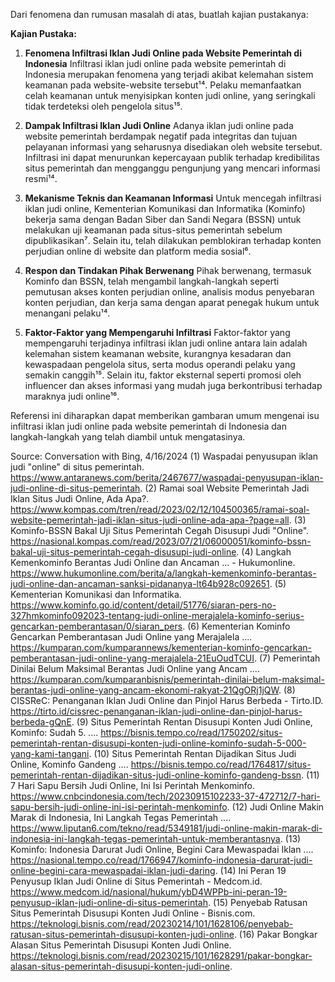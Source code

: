 
Dari fenomena dan rumusan masalah di atas, buatlah kajian pustakanya:

**Kajian Pustaka:**

1. **Fenomena Infiltrasi Iklan Judi Online pada Website Pemerintah di Indonesia**
   Infiltrasi iklan judi online pada website pemerintah di Indonesia merupakan fenomena yang terjadi akibat kelemahan sistem keamanan pada website-website tersebut¹⁴. Pelaku memanfaatkan celah keamanan untuk menyisipkan konten judi online, yang seringkali tidak terdeteksi oleh pengelola situs¹⁵.

2. **Dampak Infiltrasi Iklan Judi Online**
   Adanya iklan judi online pada website pemerintah berdampak negatif pada integritas dan tujuan pelayanan informasi yang seharusnya disediakan oleh website tersebut. Infiltrasi ini dapat menurunkan kepercayaan publik terhadap kredibilitas situs pemerintah dan mengganggu pengunjung yang mencari informasi resmi¹⁴.

3. **Mekanisme Teknis dan Keamanan Informasi**
   Untuk mencegah infiltrasi iklan judi online, Kementerian Komunikasi dan Informatika (Kominfo) bekerja sama dengan Badan Siber dan Sandi Negara (BSSN) untuk melakukan uji keamanan pada situs-situs pemerintah sebelum dipublikasikan⁷. Selain itu, telah dilakukan pemblokiran terhadap konten perjudian online di website dan platform media sosial⁶.

4. **Respon dan Tindakan Pihak Berwenang**
   Pihak berwenang, termasuk Kominfo dan BSSN, telah mengambil langkah-langkah seperti pemutusan akses konten perjudian online, analisis modus penyebaran konten perjudian, dan kerja sama dengan aparat penegak hukum untuk menangani pelaku¹⁴.

5. **Faktor-Faktor yang Mempengaruhi Infiltrasi**
   Faktor-faktor yang mempengaruhi terjadinya infiltrasi iklan judi online antara lain adalah kelemahan sistem keamanan website, kurangnya kesadaran dan kewaspadaan pengelola situs, serta modus operandi pelaku yang semakin canggih¹⁵. Selain itu, faktor eksternal seperti promosi oleh influencer dan akses informasi yang mudah juga berkontribusi terhadap maraknya judi online¹⁶.

Referensi ini diharapkan dapat memberikan gambaran umum mengenai isu infiltrasi iklan judi online pada website pemerintah di Indonesia dan langkah-langkah yang telah diambil untuk mengatasinya.

Source: Conversation with Bing, 4/16/2024
(1) Waspadai penyusupan iklan judi "online" di situs pemerintah. https://www.antaranews.com/berita/2467677/waspadai-penyusupan-iklan-judi-online-di-situs-pemerintah.
(2) Ramai soal Website Pemerintah Jadi Iklan Situs Judi Online, Ada Apa?. https://www.kompas.com/tren/read/2023/02/12/104500365/ramai-soal-website-pemerintah-jadi-iklan-situs-judi-online-ada-apa-?page=all.
(3) Kominfo-BSSN Bakal Uji Situs Pemerintah Cegah Disusupi Judi "Online". https://nasional.kompas.com/read/2023/07/21/06000051/kominfo-bssn-bakal-uji-situs-pemerintah-cegah-disusupi-judi-online.
(4) Langkah Kemenkominfo Berantas Judi Online dan Ancaman ... - Hukumonline. https://www.hukumonline.com/berita/a/langkah-kemenkominfo-berantas-judi-online-dan-ancaman-sanksi-pidananya-lt64b928c092651.
(5) Kementerian Komunikasi dan Informatika. https://www.kominfo.go.id/content/detail/51776/siaran-pers-no-327hmkominfo092023-tentang-judi-online-merajalela-kominfo-serius-gencarkan-pemberantasan/0/siaran_pers.
(6) Kementerian Kominfo Gencarkan Pemberantasan Judi Online yang Merajalela .... https://kumparan.com/kumparannews/kementerian-kominfo-gencarkan-pemberantasan-judi-online-yang-merajalela-21EuOudTCUI.
(7) Pemerintah Dinilai Belum Maksimal Berantas Judi Online yang Ancam .... https://kumparan.com/kumparanbisnis/pemerintah-dinilai-belum-maksimal-berantas-judi-online-yang-ancam-ekonomi-rakyat-21QgORj1jQW.
(8) CISSReC: Penanganan Iklan Judi Online dan Pinjol Harus Berbeda - Tirto.ID. https://tirto.id/cissrec-penanganan-iklan-judi-online-dan-pinjol-harus-berbeda-gQnE.
(9) Situs Pemerintah Rentan Disusupi Konten Judi Online, Kominfo: Sudah 5. .... https://bisnis.tempo.co/read/1750202/situs-pemerintah-rentan-disusupi-konten-judi-online-kominfo-sudah-5-000-yang-kami-tangani.
(10) Situs Pemerintah Rentan Dijadikan Situs Judi Online, Kominfo Gandeng .... https://bisnis.tempo.co/read/1764817/situs-pemerintah-rentan-dijadikan-situs-judi-online-kominfo-gandeng-bssn.
(11) 7 Hari Sapu Bersih Judi Online, Ini Isi Perintah Menkominfo. https://www.cnbcindonesia.com/tech/20230915102233-37-472712/7-hari-sapu-bersih-judi-online-ini-isi-perintah-menkominfo.
(12) Judi Online Makin Marak di Indonesia, Ini Langkah Tegas Pemerintah .... https://www.liputan6.com/tekno/read/5349181/judi-online-makin-marak-di-indonesia-ini-langkah-tegas-pemerintah-untuk-memberantasnya.
(13) Kominfo: Indonesia Darurat Judi Online, Begini Cara Mewaspadai Iklan .... https://nasional.tempo.co/read/1766947/kominfo-indonesia-darurat-judi-online-begini-cara-mewaspadai-iklan-judi-daring.
(14) Ini Peran 19 Penyusup Iklan Judi Online di Situs Pemerintah - Medcom.id. https://www.medcom.id/nasional/hukum/ybD4WPPb-ini-peran-19-penyusup-iklan-judi-online-di-situs-pemerintah.
(15) Penyebab Ratusan Situs Pemerintah Disusupi Konten Judi Online - Bisnis.com. https://teknologi.bisnis.com/read/20230214/101/1628106/penyebab-ratusan-situs-pemerintah-disusupi-konten-judi-online.
(16) Pakar Bongkar Alasan Situs Pemerintah Disusupi Konten Judi Online. https://teknologi.bisnis.com/read/20230215/101/1628291/pakar-bongkar-alasan-situs-pemerintah-disusupi-konten-judi-online.
